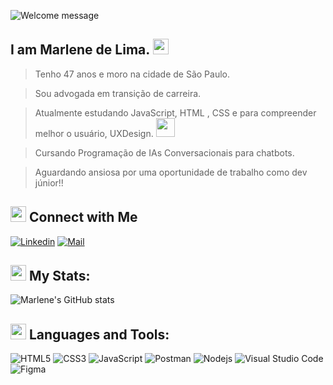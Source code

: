 ![Welcome message](https://github.com/MarleneLima/MarleneLima/blob/main/ML%20(1).png?raw=true)

<!-- welcome message -->
<h2>I am Marlene de Lima. <img src="https://media.giphy.com/media/hvRJCLFzcasrR4ia7z/giphy.gif" width="25px"> </h2>




> Tenho 47 anos e moro na cidade de São Paulo.

> Sou advogada em transição de carreira.

> Atualmente estudando JavaScript, HTML , CSS e para compreender melhor o usuário, UXDesign.  <img src="https://media.giphy.com/media/WUlplcMpOCEmTGBtBW/giphy.gif" width="30">

> Cursando Programação de IAs Conversacionais para chatbots.

> Aguardando ansiosa por uma oportunidade de trabalho como dev júnior!!



## <img src="https://media.giphy.com/media/5WJ6SOKeNKrSzblU4R/giphy.gif" width="25"> Connect with Me

[![Linkedin](https://img.shields.io/badge/LinkedIn-0077B5?style=for-the-badge&logo=linkedin&logoColor=white)](https://www.linkedin.com/in/marlenedelima/)
[![Mail](https://img.shields.io/badge/Gmail-D14836?style=for-the-badge&logo=gmail&logoColor=white)](mailto:marlene.rlp@gmail.com)


## <img src="https://media.giphy.com/media/1ynCEtlgMPAeNAqdnu/giphy.gif" width="25"> My Stats:


![Marlene's GitHub stats](https://github-readme-stats.vercel.app/api?username=MarleneLima&show_icons=true&theme=tokyonight)

## <img src="https://media.giphy.com/media/1ynCEtlgMPAeNAqdnu/giphy.gif" width="25"> Languages and Tools:

![HTML5](https://img.shields.io/badge/HTML5-E34F26?style=for-the-badge&logo=html5&logoColor=white)
![CSS3](https://img.shields.io/badge/CSS-1572B6?style=for-the-badge&logo=css3&logoColor=white)
![JavaScript](https://img.shields.io/badge/JavaScript-F7DF1E?style=for-the-badge&logo=javascript&logoColor=black)
![Postman](https://img.shields.io/badge/Postman-FF6C37?style=for-the-badge&logo=Postman&logoColor=white)
![Nodejs](https://img.shields.io/badge/Node.js-339933?style=for-the-badge&logo=nodedotjs&logoColor=white)
![Visual Studio Code](https://img.shields.io/badge/Visual_Studio_Code-0078D4?style=for-the-badge&logo=visual%20studio%20code&logoColor=white)
![Figma](https://img.shields.io/badge/Figma-F24E1E?style=for-the-badge&logo=figma&logoColor=white)




   



